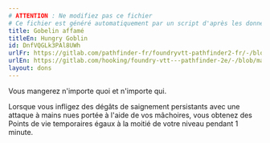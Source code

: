 ```yaml
---
# ATTENTION : Ne modifiez pas ce fichier
# Ce fichier est généré automatiquement par un script d'après les données du module Foundry VTT officiel et de sa traduction
title: Gobelin affamé
titleEn: Hungry Goblin
id: DnfVQGLk3PAl8UWh
urlFr: https://gitlab.com/pathfinder-fr/foundryvtt-pathfinder2-fr/-/blob/master/data/feats/DnfVQGLk3PAl8UWh.htm
urlEn: https://gitlab.com/hooking/foundry-vtt---pathfinder-2e/-/blob/master/packs/data/feats.db/hungry-goblin.json
layout: dons
---
```

Vous mangerez n'importe quoi et n'importe qui.

Lorsque vous infligez des dégâts de saignement persistants avec une attaque à mains nues portée à l'aide de vos mâchoires, vous obtenez des Points de vie temporaires égaux à la moitié de votre niveau pendant 1 minute.
